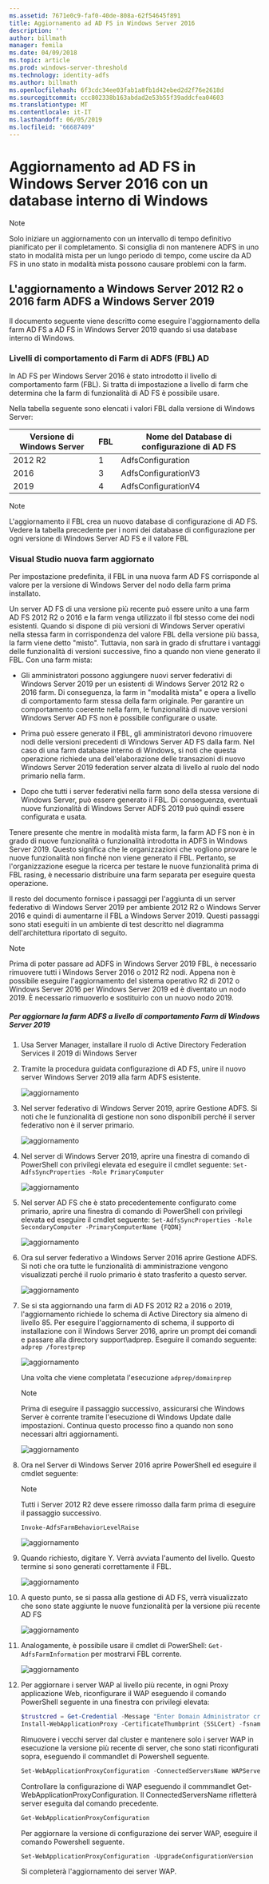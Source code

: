 ```yaml
---
ms.assetid: 7671e0c9-faf0-40de-808a-62f54645f891
title: Aggiornamento ad AD FS in Windows Server 2016
description: ''
author: billmath
manager: femila
ms.date: 04/09/2018
ms.topic: article
ms.prod: windows-server-threshold
ms.technology: identity-adfs
ms.author: billmath
ms.openlocfilehash: 6f3cdc34ee03fab1a8fb1d42ebed2d2f76e2618d
ms.sourcegitcommit: ccc802338b163abdad2e53b55f39addcfea04603
ms.translationtype: MT
ms.contentlocale: it-IT
ms.lasthandoff: 06/05/2019
ms.locfileid: "66687409"
---
```

# <a name="upgrading-to-ad-fs-in-windows-server-2016-using-a-wid-database"></a>Aggiornamento ad AD FS in Windows Server 2016 con un database interno di Windows


> [!NOTE]  
> Solo iniziare un aggiornamento con un intervallo di tempo definitivo pianificato per il completamento. Si consiglia di non mantenere ADFS in uno stato in modalità mista per un lungo periodo di tempo, come uscire da AD FS in uno stato in modalità mista possono causare problemi con la farm.

## <a name="upgrading-a-windows-server-2012-r2-or-2016-ad-fs-farm-to-windows-server-2019"></a>L'aggiornamento a Windows Server 2012 R2 o 2016 farm ADFS a Windows Server 2019
Il documento seguente viene descritto come eseguire l'aggiornamento della farm AD FS a AD FS in Windows Server 2019 quando si usa database interno di Windows.  

### <a name="ad-fs-farm-behavior-levels-fbl"></a>Livelli di comportamento di Farm di ADFS (FBL) AD  
In AD FS per Windows Server 2016 è stato introdotto il livello di comportamento farm (FBL). Si tratta di impostazione a livello di farm che determina che la farm di funzionalità di AD FS è possibile usare.

Nella tabella seguente sono elencati i valori FBL dalla versione di Windows Server:

| Versione di Windows Server  | FBL | Nome del Database di configurazione di AD FS |
| ------------- | ------------- | ------------- |
| 2012 R2  | 1  | AdfsConfiguration |
| 2016  | 3  | AdfsConfigurationV3 |
| 2019  | 4  | AdfsConfigurationV4 |

> [!NOTE]  
> L'aggiornamento il FBL crea un nuovo database di configurazione di AD FS.  Vedere la tabella precedente per i nomi dei database di configurazione per ogni versione di Windows Server AD FS e il valore FBL

### <a name="new-vs-upgraded-farms"></a>Visual Studio nuova farm aggiornato
Per impostazione predefinita, il FBL in una nuova farm AD FS corrisponde al valore per la versione di Windows Server del nodo della farm prima installato.  

Un server AD FS di una versione più recente può essere unito a una farm AD FS 2012 R2 o 2016 e la farm venga utilizzato il fbl stesso come dei nodi esistenti. Quando si dispone di più versioni di Windows Server operativi nella stessa farm in corrispondenza del valore FBL della versione più bassa, la farm viene detto "misto". Tuttavia, non sarà in grado di sfruttare i vantaggi delle funzionalità di versioni successive, fino a quando non viene generato il FBL. Con una farm mista:  

-   Gli amministratori possono aggiungere nuovi server federativi di Windows Server 2019 per un esistenti di Windows Server 2012 R2 o 2016 farm. Di conseguenza, la farm in "modalità mista" e opera a livello di comportamento farm stessa della farm originale. Per garantire un comportamento coerente nella farm, le funzionalità di nuove versioni Windows Server AD FS non è possibile configurare o usate.  

- Prima può essere generato il FBL, gli amministratori devono rimuovere nodi delle versioni precedenti di Windows Server AD FS dalla farm.  Nel caso di una farm database interno di Windows, si noti che questa operazione richiede una dell'elaborazione delle transazioni di nuovo Windows Server 2019 federation server alzata di livello al ruolo del nodo primario nella farm.

-   Dopo che tutti i server federativi nella farm sono della stessa versione di Windows Server, può essere generato il FBL.  Di conseguenza, eventuali nuove funzionalità di Windows Server ADFS 2019 può quindi essere configurata e usata.

Tenere presente che mentre in modalità mista farm, la farm AD FS non è in grado di nuove funzionalità o funzionalità introdotta in ADFS in Windows Server 2019. Questo significa che le organizzazioni che vogliono provare le nuove funzionalità non finché non viene generato il FBL. Pertanto, se l'organizzazione esegue la ricerca per testare le nuove funzionalità prima di FBL rasing, è necessario distribuire una farm separata per eseguire questa operazione.  

Il resto del documento fornisce i passaggi per l'aggiunta di un server federativo di Windows Server 2019 per ambiente 2012 R2 o Windows Server 2016 e quindi di aumentarne il FBL a Windows Server 2019. Questi passaggi sono stati eseguiti in un ambiente di test descritto nel diagramma dell'architettura riportato di seguito.  

> [!NOTE]  
> Prima di poter passare ad ADFS in Windows Server 2019 FBL, è necessario rimuovere tutti i Windows Server 2016 o 2012 R2 nodi. Appena non è possibile eseguire l'aggiornamento del sistema operativo R2 di 2012 o Windows Server 2016 per Windows Server 2019 ed è diventato un nodo 2019. È necessario rimuoverlo e sostituirlo con un nuovo nodo 2019.



##### <a name="to-upgrade-your-ad-fs-farm-to-windows-server-2019-farm-behavior-level"></a>Per aggiornare la farm ADFS a livello di comportamento Farm di Windows Server 2019  

1.  Usa Server Manager, installare il ruolo di Active Directory Federation Services il 2019 di Windows Server

2.  Tramite la procedura guidata configurazione di AD FS, unire il nuovo server Windows Server 2019 alla farm ADFS esistente.  

    ![aggiornamento](media/Upgrading-to-AD-FS-in-Windows-Server-2016/ADFS_Mixed_1.png)  

3.  Nel server federativo di Windows Server 2019, aprire Gestione ADFS. Si noti che le funzionalità di gestione non sono disponibili perché il server federativo non è il server primario.  

    ![aggiornamento](media/Upgrading-to-AD-FS-in-Windows-Server-2016/ADFS_Mixed_3.png)  

4.  Nel server di Windows Server 2019, aprire una finestra di comando di PowerShell con privilegi elevata ed eseguire il cmdlet seguente: `Set-AdfsSyncProperties -Role PrimaryComputer`

    ![aggiornamento](media/Upgrading-to-AD-FS-in-Windows-Server-2016/ADFS_Mixed_4.png)  

5.  Nel server AD FS che è stato precedentemente configurato come primario, aprire una finestra di comando di PowerShell con privilegi elevata ed eseguire il cmdlet seguente: `Set-AdfsSyncProperties -Role SecondaryComputer -PrimaryComputerName {FQDN} `

    ![aggiornamento](media/Upgrading-to-AD-FS-in-Windows-Server-2016/ADFS_Mixed_5.png)  

6.  Ora sul server federativo a Windows Server 2016 aprire Gestione ADFS. Si noti che ora tutte le funzionalità di amministrazione vengono visualizzati perché il ruolo primario è stato trasferito a questo server.  

    ![aggiornamento](media/Upgrading-to-AD-FS-in-Windows-Server-2016/ADFS_Mixed_6.png)  

7.  Se si sta aggiornando una farm di AD FS 2012 R2 a 2016 o 2019, l'aggiornamento richiede lo schema di Active Directory sia almeno di livello 85.  Per eseguire l'aggiornamento di schema, il supporto di installazione con il Windows Server 2016, aprire un prompt dei comandi e passare alla directory support\adprep. Eseguire il comando seguente:  `adprep /forestprep`

    ![aggiornamento](media/Upgrading-to-AD-FS-in-Windows-Server-2016/ADFS_Mixed_7.png)  

    Una volta che viene completata l'esecuzione `adprep/domainprep`
    >[!NOTE]
    >Prima di eseguire il passaggio successivo, assicurarsi che Windows Server è corrente tramite l'esecuzione di Windows Update dalle impostazioni. Continua questo processo fino a quando non sono necessari altri aggiornamenti.
    >

    ![aggiornamento](media/Upgrading-to-AD-FS-in-Windows-Server-2016/ADFS_Mixed_8.png)  

8. Ora nel Server di Windows Server 2016 aprire PowerShell ed eseguire il cmdlet seguente:
    >[!NOTE]
    > Tutti i Server 2012 R2 deve essere rimosso dalla farm prima di eseguire il passaggio successivo.

    `Invoke-AdfsFarmBehaviorLevelRaise`  

    ![aggiornamento](media/Upgrading-to-AD-FS-in-Windows-Server-2016/ADFS_Mixed_9.png)  

9. Quando richiesto, digitare Y. Verrà avviata l'aumento del livello. Questo termine si sono generati correttamente il FBL.  

    ![aggiornamento](media/Upgrading-to-AD-FS-in-Windows-Server-2016/ADFS_Mixed_10.png)  

10. A questo punto, se si passa alla gestione di AD FS, verrà visualizzato che sono state aggiunte le nuove funzionalità per la versione più recente AD FS

    ![aggiornamento](media/Upgrading-to-AD-FS-in-Windows-Server-2016/ADFS_Mixed_12.png)  

11. Analogamente, è possibile usare il cmdlet di PowerShell: `Get-AdfsFarmInformation` per mostrarvi FBL corrente.  

    ![aggiornamento](media/Upgrading-to-AD-FS-in-Windows-Server-2016/ADFS_Mixed_13.png)  

12. Per aggiornare i server WAP al livello più recente, in ogni Proxy applicazione Web, riconfigurare il WAP eseguendo il comando PowerShell seguente in una finestra con privilegi elevata:  
    ```powershell
    $trustcred = Get-Credential -Message "Enter Domain Administrator credentials"
    Install-WebApplicationProxy -CertificateThumbprint {SSLCert} -fsname fsname -FederationServiceTrustCredential $trustcred  
    ```
    Rimuovere i vecchi server dal cluster e mantenere solo i server WAP in esecuzione la versione più recente di server, che sono stati riconfigurati sopra, eseguendo il commandlet di Powershell seguente.
    ```powershell
    Set-WebApplicationProxyConfiguration -ConnectedServersName WAPServerName1, WAPServerName2
    ```
    Controllare la configurazione di WAP eseguendo il commmandlet Get-WebApplicationProxyConfiguration. Il ConnectedServersName rifletterà server eseguita dal comando precedente.
    ```powershell
    Get-WebApplicationProxyConfiguration
    ```
    Per aggiornare la versione di configurazione dei server WAP, eseguire il comando Powershell seguente.
    ```powershell
    Set-WebApplicationProxyConfiguration -UpgradeConfigurationVersion
    ```
    Si completerà l'aggiornamento dei server WAP.
